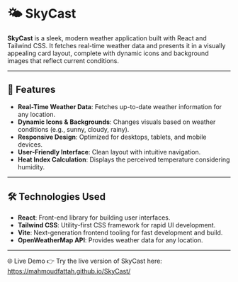 # 🌤️ SkyCast

**SkyCast** is a sleek, modern weather application built with React and Tailwind CSS. It fetches real-time weather data and presents it in a visually appealing card layout, complete with dynamic icons and background images that reflect current conditions.


---

## 🚀 Features

- **Real-Time Weather Data**: Fetches up-to-date weather information for any location.
- **Dynamic Icons & Backgrounds**: Changes visuals based on weather conditions (e.g., sunny, cloudy, rainy).
- **Responsive Design**: Optimized for desktops, tablets, and mobile devices.
- **User-Friendly Interface**: Clean layout with intuitive navigation.
- **Heat Index Calculation**: Displays the perceived temperature considering humidity.

---

## 🛠️ Technologies Used

- **React**: Front-end library for building user interfaces.
- **Tailwind CSS**: Utility-first CSS framework for rapid UI development.
- **Vite**: Next-generation frontend tooling for fast development and build.
- **OpenWeatherMap API**: Provides weather data for any location.

---

🌐 Live Demo
👉 Try the live version of SkyCast here:
https://mahmoudfattah.github.io/SkyCast/

